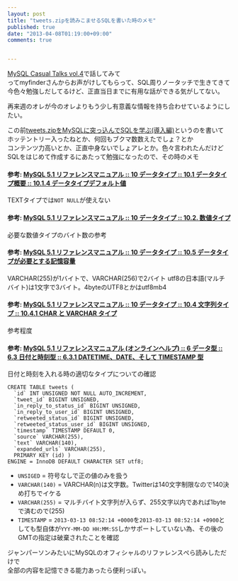 ```yaml
---
layout: post
title: "tweets.zipを読みこませるSQLを書いた時のメモ"
published: true
date: "2013-04-08T01:19:00+09:00"
comments: true


---
```


[MySQL Casual Talks vol.4](http://atnd.org/events/38091)で話してみて  
ってmyfinderさんからお声がけしてもらって、SQL周りノータッチで生きてきて  
今色々勉強しだしてるけど、正直当日までに有用な話ができる気がしてない。  
  
再来週のオレが今のオレよりもう少し有意義な情報を持ち合わせているようにしたい。  
  
この前[tweets.zipをMySQLに突っ込んでSQLを学ぶ(導入編)](http://blog.kenjiskywalker.org/blog/2013/04/04/tweets_zip_big_data/)というのを書いて  
ホッテントリー入ったねとか、何回もブクマ数数えたでしょ？とか  
コンテンツ力高いとか、正直中身ないでしょアレとか。色々言われたんだけど  
SQLをはじめて作成するにあたって勉強になったので、その時のメモ
  
#### 参考: [MySQL 5.1 リファレンスマニュアル :: 10 データタイプ :: 10.1 データタイプ概要 :: 10.1.4 データタイプデフォルト値](http://dev.mysql.com/doc/refman/5.1/ja/data-type-defaults.html)  
TEXTタイプでは`NOT NULL`が使えない

#### 参考: [MySQL 5.1 リファレンスマニュアル :: 10 データタイプ :: 10.2. 数値タイプ](http://dev.mysql.com/doc/refman/5.1/ja/numeric-types.html)  
必要な数値タイプのバイト数の参考

#### 参考: [MySQL 5.1 リファレンスマニュアル :: 10 データタイプ :: 10.5 データタイプが必要とする記憶容量](http://dev.mysql.com/doc/refman/5.1/ja/storage-requirements.html)  
VARCHAR(255)が1バイトで、VARCHAR(256)で2バイト
utf8の日本語(マルチバイト)は1文字で3バイト。4byteのUTF8とかはutf8mb4
 
#### 参考: [MySQL 5.1 リファレンスマニュアル :: 10 データタイプ :: 10.4 文字列タイプ :: 10.4.1 CHAR と VARCHAR タイプ](http://dev.mysql.com/doc/refman/5.1/ja/char.html)  
参考程度

#### 参考: [MySQL 5.1 リファレンスマニュアル (オンラインヘルプ) :: 6 データ型 :: 6.3 日付と時刻型 :: 6.3.1 DATETIME、DATE、そして TIMESTAMP 型](http://dev.mysql.com/doc/refman/5.1-olh/ja/datetime.html)  
日付と時刻を入れる時の適切なタイプについての確認


```
CREATE TABLE tweets (
  `id` INT UNSIGNED NOT NULL AUTO_INCREMENT,
  `tweet_id` BIGINT UNSIGNED,
  `in_reply_to_status_id` BIGINT UNSIGNED,
  `in_reply_to_user_id` BIGINT UNSIGNED,
  `retweeted_status_id` BIGINT UNSIGNED,
  `retweeted_status_user_id` BIGINT UNSIGNED,
  `timestamp` TIMESTAMP DEFAULT 0,
  `source` VARCHAR(255),
  `text` VARCHAR(140),
  `expanded_urls` VARCHAR(255),
  PRIMARY KEY (id) )
ENGINE = InnoDB DEFAULT CHARACTER SET utf8;
```

- `UNSIGED` = 符号なしで正の値のみを扱う
- `VARCHAR(140)` = VARCHAR(n)は文字数。Twitterは140文字制限なので140決め打ちでイケる  
- `VARCHAR(255)` = マルチバイト文字列が入らず、255文字以内であれば1byteで済むので(255)  
- `TIMESTAMP` = `2013-03-13 08:52:14 +0000`を`2013-03-13 08:52:14 +0900`としても型自体が`YYY-MM-DD HH:MM:SS`しかサポートしていない為、その後のGMTの指定は破棄されたことを確認

ジャンパーソンみたいにMySQLのオフィシャルのリファレンスぺら読みしただけで  
全部の内容を記憶できる能力あったら便利っぽい。  
